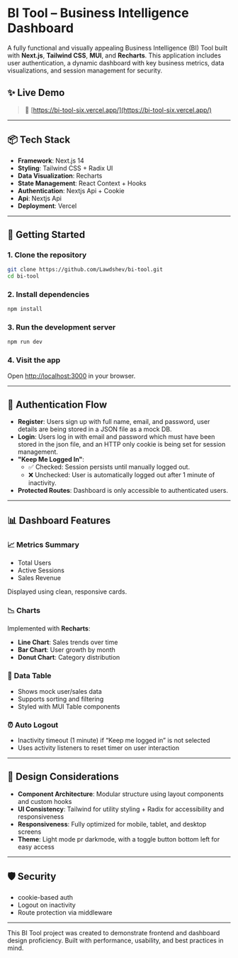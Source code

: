 # BI Tool – Business Intelligence Dashboard

A fully functional and visually appealing Business Intelligence (BI) Tool built with **Next.js**, **Tailwind CSS**, **MUI**, and **Recharts**.
This application includes user authentication, a dynamic dashboard with key business metrics, data visualizations, and session management for security.

## ✨ Live Demo

> 🔗 [https://bi-tool-six.vercel.app/](https://bi-tool-six.vercel.app/)

---

## 📦 Tech Stack

- **Framework**: Next.js 14
- **Styling**: Tailwind CSS + Radix UI
- **Data Visualization**: Recharts
- **State Management**: React Context + Hooks
- **Authentication**: Nextjs Api + Cookie
- **Api**: Nextjs Api
- **Deployment**: Vercel

---

## 🚀 Getting Started

### 1. **Clone the repository**
```bash
git clone https://github.com/Lawdshev/bi-tool.git
cd bi-tool
```

### 2. **Install dependencies**
```bash
npm install
```

### 3. **Run the development server**
```bash
npm run dev
```

### 4. **Visit the app**
Open [http://localhost:3000](http://localhost:3000) in your browser.

---

## 🔐 Authentication Flow

- **Register**: Users sign up with full name, email, and password, user details are being stored in a JSON file as a mock DB.
- **Login**: Users log in with email and password which must have been stored in the json file, and an HTTP only cookie is being set for session management.
- **"Keep Me Logged In"**:
  - ✅ Checked: Session persists until manually logged out.
  - ❌ Unchecked: User is automatically logged out after 1 minute of inactivity.
- **Protected Routes**: Dashboard is only accessible to authenticated users.

---

## 📊 Dashboard Features

### 📈 **Metrics Summary**
- Total Users
- Active Sessions
- Sales Revenue

Displayed using clean, responsive cards.

### 📉 **Charts**
Implemented with **Recharts**:
- **Line Chart**: Sales trends over time
- **Bar Chart**: User growth by month
- **Donut Chart**: Category distribution

### 🧾 **Data Table**
- Shows mock user/sales data
- Supports sorting and filtering
- Styled with MUI Table components

### ⏰ **Auto Logout**
- Inactivity timeout (1 minute) if “Keep me logged in” is not selected
- Uses activity listeners to reset timer on user interaction

---

## 🎨 Design Considerations

- **Component Architecture**: Modular structure using layout components and custom hooks
- **UI Consistency**: Tailwind for utility styling + Radix for accessibility and responsiveness
- **Responsiveness**: Fully optimized for mobile, tablet, and desktop screens
- **Theme**: Light mode pr darkmode, with a toggle button bottom left for easy access

---

## 🛡️ Security

- cookie-based auth
- Logout on inactivity
- Route protection via middleware

---

This BI Tool project was created to demonstrate frontend and dashboard design proficiency. Built with performance, usability, and best practices in mind.
